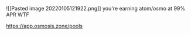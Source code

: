 ![[Pasted image 20220105121922.png]]
you're earning atom/osmo at 99% APR WTF

https://app.osmosis.zone/pools